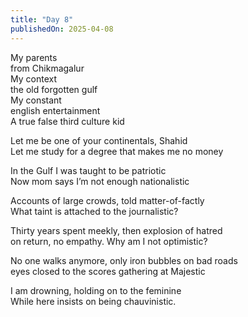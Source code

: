 ```yaml
---
title: "Day 8"
publishedOn: 2025-04-08
---
```


My parents  
 from Chikmagalur  
My context  
 the old forgotten gulf  
My constant  
 english entertainment  
A true false third culture kid

Let me be one of your continentals, Shahid  
Let me study for a degree that makes me no money

In the Gulf I was taught to be patriotic  
Now mom says I’m not enough nationalistic

Accounts of large crowds, told matter-of-factly  
What taint is attached to the journalistic?

Thirty years spent meekly, then explosion of hatred  
on return, no empathy. Why am I not optimistic?

No one walks anymore, only iron bubbles on bad roads  
eyes closed to the scores gathering at Majestic

I am drowning, holding on to the feminine  
While here insists on being chauvinistic.
